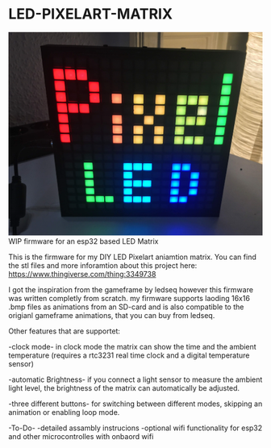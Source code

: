 # LED-PIXELART-MATRIX
![](/01.jpg?raw=true)
WIP firmware for an esp32 based LED Matrix

This is the firmware for my DIY LED Pixelart aniamtion matrix. 
You can find the stl files and more inforamtion about this project here:
https://www.thingiverse.com/thing:3349738

I got the inspiration from the gameframe by ledseq however this firmware was written completly from scratch.
my firmware supports laoding 16x16 .bmp files as animations from an SD-card and is also compatible to the origianl gameframe animations,
that you can buy from ledseq.

Other features that are supportet:

-clock mode-
in clock mode the matrix can show the time and the ambient temperature
(requires a rtc3231 real time clock and a digital temperature sensor)

-automatic Brightness-
if you connect a light sensor to measure the ambient light level, the brightness of the matrix can automatically be adjusted.

-three different buttons-
for switching between different modes, skipping an animation or enabling loop mode.


-To-Do-
-detailed assambly instrucions
-optional wifi functionality for esp32 and other microcontrolles with onbaord wifi
